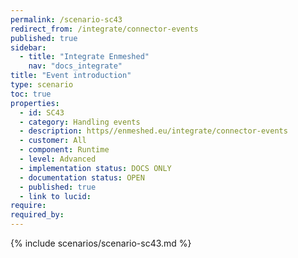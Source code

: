 ```yaml
---
permalink: /scenario-sc43
redirect_from: /integrate/connector-events
published: true
sidebar:
  - title: "Integrate Enmeshed"
    nav: "docs_integrate"
title: "Event introduction"
type: scenario
toc: true
properties:
  - id: SC43
  - category: Handling events
  - description: https//enmeshed.eu/integrate/connector-events
  - customer: All
  - component: Runtime
  - level: Advanced
  - implementation status: DOCS ONLY
  - documentation status: OPEN
  - published: true
  - link to lucid:
require:
required_by:
---
```


{% include scenarios/scenario-sc43.md %}
